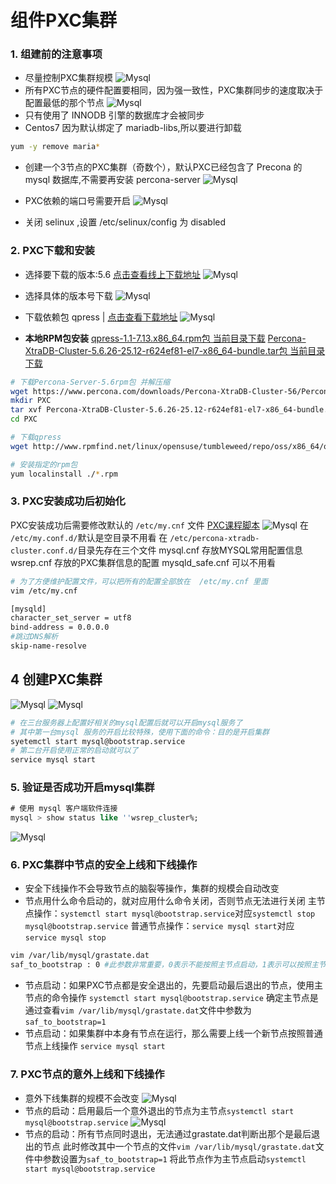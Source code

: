 # 组件PXC集群
### 1. 组建前的注意事项
- 尽量控制PXC集群规模
![Mysql](./images/3-1.png)
- 所有PXC节点的硬件配置要相同，因为强一致性，PXC集群同步的速度取决于配置最低的那个节点
![Mysql](./images/3-2.png)
- 只有使用了 INNODB 引擎的数据库才会被同步
- Centos7 因为默认绑定了 mariadb-libs,所以要进行卸载
```bash
yum -y remove maria*
```
- 创建一个3节点的PXC集群（奇数个），默认PXC已经包含了 Precona 的 mysql 数据库,不需要再安装 percona-server
![Mysql](./images/3-3.png)

- PXC依赖的端口号需要开启
![Mysql](./images/3-4.png)

- 关闭 selinux ,设置 /etc/selinux/config 为 disabled

### 2. PXC下载和安装
- 选择要下载的版本:5.6 [点击查看线上下载地址](https://www.percona.com/downloads/)
![Mysql](./images/3-5.png)
- 选择具体的版本号下载
![Mysql](./images/3-6.png)
- 下载依赖包 qpress | [点击查看下载地址](http://www.rpmfind.net/linux/opensuse/tumbleweed/repo/oss/x86_64/qpress-1.1-7.13.x86_64.rpm)
![Mysql](./images/3-7.png)



- **本地RPM包安装**
  [qpress-1.1-7.13.x86_64.rpm包 当前目录下载](./source/qpress-1.1-7.13.x86_64.rpm)
  [Percona-XtraDB-Cluster-5.6.26-25.12-r624ef81-el7-x86_64-bundle.tar包 当前目录下载](./source/Percona-XtraDB-Cluster-5.6.26-25.12-r624ef81-el7-x86_64-bundle.tar)
```bash
# 下载Percona-Server-5.6rpm包 并解压缩
wget https://www.percona.com/downloads/Percona-XtraDB-Cluster-56/Percona-XtraDB-Cluster-5.6.26-25.12/binary/redhat/7/x86_64/Percona-XtraDB-Cluster-5.6.26-25.12-r624ef81-el7-x86_64-bundle.tar
mkdir PXC
tar xvf Percona-XtraDB-Cluster-5.6.26-25.12-r624ef81-el7-x86_64-bundle.tar
cd PXC

# 下载qpress
wget http://www.rpmfind.net/linux/opensuse/tumbleweed/repo/oss/x86_64/qpress-1.1-7.13.x86_64.rpm

# 安装指定的rpm包
yum localinstall ./*.rpm
```

### 3. PXC安装成功后初始化
PXC安装成功后需要修改默认的 `/etc/my.cnf` 文件  [PXC课程脚本](./source/PXC课程脚本.md)
![Mysql](./images/3-9.png)
在 `/etc/my.conf.d/`默认是空目录不用看
在 `/etc/percona-xtradb-cluster.conf.d/`目录先存在三个文件
mysql.cnf 存放MYSQL常用配置信息
wsrep.cnf 存放的PXC集群信息的配置
mysqld_safe.cnf 可以不用看
```bash
# 为了方便维护配置文件，可以把所有的配置全部放在  /etc/my.cnf 里面
vim /etc/my.cnf

[mysqld]
character_set_server = utf8
bind-address = 0.0.0.0
#跳过DNS解析
skip-name-resolve
```

## 4 创建PXC集群
![Mysql](./images/3-11.png)
![Mysql](./images/3-10.png)

```bash
# 在三台服务器上配置好相关的mysql配置后就可以开启mysql服务了
# 其中第一台mysql 服务的开启比较特殊，使用下面的命令：目的是开启集群
syetemctl start mysql@bootstrap.service
# 第二台开启使用正常的启动就可以了
service mysql start
```
### 5. 验证是否成功开启mysql集群
```sql
# 使用 mysql 客户端软件连接
mysql > show status like ''wsrep_cluster%;
```

![Mysql](./images/3-12.png)

### 6. PXC集群中节点的安全上线和下线操作
- 安全下线操作不会导致节点的脑裂等操作，集群的规模会自动改变
- 节点用什么命令启动的，就对应用什么命令关闭，否则节点无法进行关闭
主节点操作：`systemctl start mysql@bootstrap.service`对应`systemctl stop mysql@bootstrap.service`
普通节点操作：`service mysql start`对应`service mysql stop`

```bash
vim /var/lib/mysql/grastate.dat
saf_to_bootstrap : 0 #此参数非常重要，0表示不能按照主节点启动，1表示可以按照主节点启动（1是最后一个关闭的节点，所以数据是最新的）
```

- 节点启动：如果PXC节点都是安全退出的，先要启动最后退出的节点，使用主节点的命令操作
`systemctl start mysql@bootstrap.service` 
确定主节点是通过查看`vim /var/lib/mysql/grastate.dat`文件中参数为`saf_to_bootstrap=1`
- 节点启动：如果集群中本身有节点在运行，那么需要上线一个新节点按照普通节点上线操作
`service mysql start`

### 7. PXC节点的意外上线和下线操作
- 意外下线集群的规模不会改变
![Mysql](./images/3-13.png)
- 节点的启动：启用最后一个意外退出的节点为主节点`systemctl start mysql@bootstrap.service`
![Mysql](./images/3-14.png)
- 节点的启动：所有节点同时退出，无法通过grastate.dat判断出那个是最后退出的节点
此时修改其中一个节点的文件`vim /var/lib/mysql/grastate.dat`文件中参数设置为`saf_to_bootstrap=1`
将此节点作为主节点启动`systemctl start mysql@bootstrap.service`